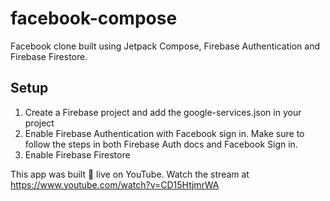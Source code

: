 # facebook-compose

Facebook clone built using Jetpack Compose, Firebase Authentication and Firebase Firestore.

## Setup 

1. Create a Firebase project and add the google-services.json in your project
2. Enable Firebase Authentication with Facebook sign in. Make sure to follow the steps in both Firebase Auth docs and Facebook Sign in.
3. Enable Firebase Firestore


This app was built 🔴 live on YouTube. Watch the stream at https://www.youtube.com/watch?v=CD15HtjmrWA
